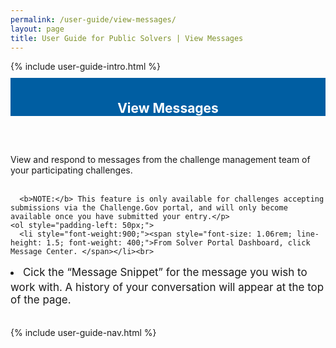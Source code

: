 ```yaml
---
permalink: /user-guide/view-messages/
layout: page
title: User Guide for Public Solvers | View Messages
---
```

<div class="row">
  <div class="col-sm-12">{% include user-guide-intro.html %}</div>
</div>
<div class="row" style="padding-top: 10px; padding-bottom: 30px;">
  <div class="col-sm-12" style="padding-top: 6px; background-color: #005ea2; color: #ffffff; text-align: center;">
    <h2>View Messages</h2>
  </div>
</div>
<div class="row">
  <div class="col-sm-7">
    <p>View and respond to messages from the challenge management team of your participating challenges.<br><br>

      <b>NOTE:</b> This feature is only available for challenges accepting submissions via the Challenge.Gov portal, and will only become available once you have submitted your entry.</p>
    <ol style="padding-left: 50px;">
      <li style="font-weight:900;"><span style="font-size: 1.06rem; line-height: 1.5; font-weight: 400;">From Solver Portal Dashboard, click Message Center. </span></li><br>
<li style="font-weight:900;"><span style="font-size: 1.06rem; line-height: 1.5; font-weight: 400;">Cick the “Message Snippet” for the message you wish to work with. A history of your conversation will appear at the top of the page.</span></li><br>
    </ol>
  </div>
  <div class="col-sm-1">&nbsp;</div>
  <div class="col-sm-4"> {% include user-guide-nav.html %} </div>
</div>
